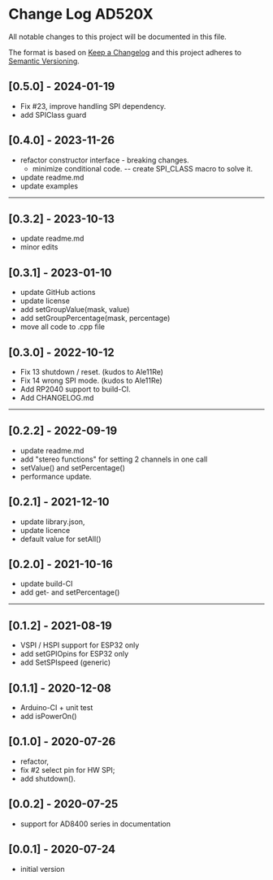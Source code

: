 # Change Log AD520X

All notable changes to this project will be documented in this file.

The format is based on [Keep a Changelog](http://keepachangelog.com/)
and this project adheres to [Semantic Versioning](http://semver.org/).


## [0.5.0] - 2024-01-19
- Fix #23, improve handling SPI dependency.
- add SPIClass guard


## [0.4.0] - 2023-11-26
- refactor constructor interface - breaking changes.
  - minimize conditional code. -- create SPI_CLASS macro to solve it.
- update readme.md
- update examples

----

## [0.3.2] - 2023-10-13
- update readme.md
- minor edits

## [0.3.1] - 2023-01-10
- update GitHub actions
- update license
- add setGroupValue(mask, value)
- add setGroupPercentage(mask, percentage)
- move all code to .cpp file

## [0.3.0] - 2022-10-12
- Fix 13 shutdown / reset. (kudos to Ale11Re)
- Fix 14 wrong SPI mode. (kudos to Ale11Re)
- Add RP2040 support to build-CI.
- Add CHANGELOG.md

----

## [0.2.2] - 2022-09-19
- update readme.md
- add "stereo functions" for setting 2 channels in one call
- setValue() and setPercentage()
- performance update.

## [0.2.1] - 2021-12-10
- update library.json,
- update licence
- default value for setAll()

## [0.2.0] - 2021-10-16
- update build-CI
- add get- and setPercentage()

----

## [0.1.2] - 2021-08-19
- VSPI / HSPI support for ESP32 only
- add setGPIOpins for ESP32 only
- add SetSPIspeed (generic)

## [0.1.1] - 2020-12-08
- Arduino-CI + unit test
- add isPowerOn()

## [0.1.0] - 2020-07-26
- refactor,
- fix #2 select pin for HW SPI;
- add shutdown().

## [0.0.2] - 2020-07-25
- support for AD8400 series in documentation

## [0.0.1] - 2020-07-24
- initial version

